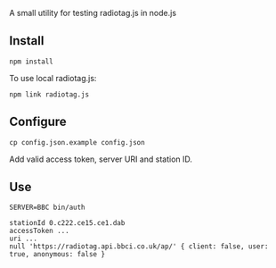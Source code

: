 A small utility for testing radiotag.js in node.js

Install
--

    npm install

To use local radiotag.js:

    npm link radiotag.js

Configure
--

    cp config.json.example config.json

Add valid access token, server URI and station ID.

Use
--

    SERVER=BBC bin/auth

    stationId 0.c222.ce15.ce1.dab
    accessToken ...
    uri ...
    null 'https://radiotag.api.bbci.co.uk/ap/' { client: false, user: true, anonymous: false }
